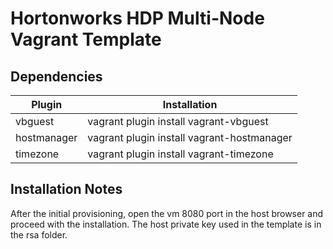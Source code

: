 # Hortonworks HDP Multi-Node Vagrant Template

## Dependencies

| Plugin | Installation |
| --- |--- |
| vbguest | vagrant plugin install vagrant-vbguest |
| hostmanager | vagrant plugin install vagrant-hostmanager |
| timezone | vagrant plugin install vagrant-timezone |

## Installation Notes

After the initial provisioning, open the vm 8080 port in the host browser and proceed with the installation. The host private key used in the template is in the rsa folder.

